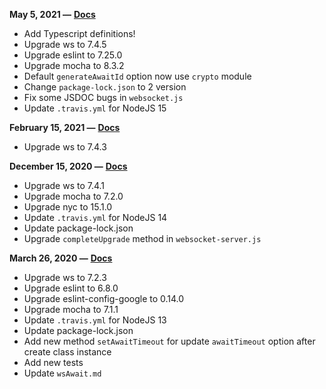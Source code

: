 **May 5, 2021 —** [**Docs**](https://github.com/stas-ut21/ws-await/blob/v4.2.2/README.md)

- Add Typescript definitions!
- Upgrade ws to 7.4.5
- Upgrade eslint to 7.25.0
- Upgrade mocha to 8.3.2
- Default `generateAwaitId` option now use `crypto` module
- Change `package-lock.json` to 2 version
- Fix some JSDOC bugs in `websocket.js`
- Update `.travis.yml` for NodeJS 15

**February 15, 2021 —** [**Docs**](https://github.com/stas-ut21/ws-await/blob/v4.2.1/README.md)

- Upgrade ws to 7.4.3

**December 15, 2020 —** [**Docs**](https://github.com/stas-ut21/ws-await/blob/v4.2.0/README.md)

- Upgrade ws to 7.4.1
- Upgrade mocha to 7.2.0
- Upgrade nyc to 15.1.0
- Update `.travis.yml` for NodeJS 14
- Update package-lock.json
- Upgrade `completeUpgrade` method in `websocket-server.js`

**March 26, 2020 —** [**Docs**](https://github.com/stas-ut21/ws-await/blob/v4.1.0/README.md)

- Upgrade ws to 7.2.3
- Upgrade eslint to 6.8.0
- Upgrade eslint-config-google to 0.14.0
- Upgrade mocha to 7.1.1
- Update `.travis.yml` for NodeJS 13
- Update package-lock.json
- Add new method `setAwaitTimeout` for update `awaitTimeout` option after create class instance
- Add new tests
- Update `wsAwait.md`
